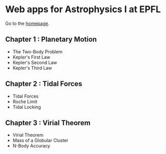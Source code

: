 # Web apps for Astrophysics I at EPFL

Go to the [homepage](https://epfl-astrophysics-i.github.io/home/).

## Chapter 1 : Planetary Motion

- The Two-Body Problem
- Kepler's First Law
- Kepler's Second Law
- Kepler's Third Law

## Chapter 2 : Tidal Forces

- Tidal Forces
- Roche Limit
- Tidal Locking

## Chapter 3 : Virial Theorem

- Virial Theorem
- Mass of a Globular Cluster
- N-Body Accuracy
